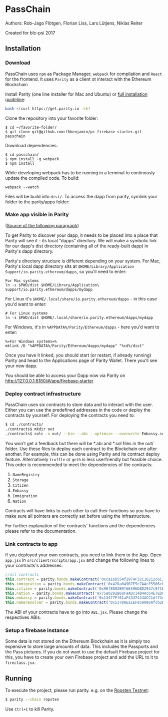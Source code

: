 # PassChain

Authors: Rob-Jago Flötgen, Florian Liss, Lars Lütjens, Niklas Reiter

Created for blc-psi 2017

## Installation

### Download

PassChain uses `npm` as Package Manager, `webpack` for compilation and `React` for the frontend. It uses `Parity` as a client ot interact with the Ethereum Blockchain

Install Parity (one line installer for Mac and Ubuntu) or [full installation guideline](https://github.com/paritytech/parity):

```bash
bash <(curl https://get.parity.io -Lk)
```

Clone the repository into your favorite folder:

```
$ cd ~/favorite-folder/
$ git clone git@github.com:fkbenjamin/pc-firebase-starter.git passchain
```

Download dependencies:

```
$ cd passchain/
$ npm install -g webpack
$ npm install
```

While developing webpack has to be running in a terminal to continously update the compiled code. To build:

```
webpack --watch
```

Files will be build into `dist/`. To access the dapp from parity, symlink your folder to the parity/apps folder:

### Make app visible in Parity

([Source of the following paragraph](https://github.com/paritytech/parity/wiki/Tutorial-Part-1))

To get Parity to discover your dapp, it needs to be placed into a place that Parity will see it - its local "dapps" directory. We will make a symbolic link for our dapp's dist directory (containing all of the ready-built dapp) in Parity's dapp directory.

Parity's directory structure is different depending on your system. For Mac, Parity's local dapp directory sits at `$HOME/Library/Application Support/io.parity.ethereum/dapps`, so you'll need to enter:

```
For Mac systems
ln -s $PWD/dist $HOME/Library/Application\ Support/io.parity.ethereum/dapps/mydapp
```

For Linux it's `$HOME/.local/share/io.parity.ethereum/dapps` - in this case you'd want to enter:

```
# For Linux systems
ln -s $PWD/dist $HOME/.local/share/io.parity.ethereum/dapps/mydapp
```

For Windows, it's in `%APPDATA%/Parity/Ethereum/dapps` - here you'd want to enter:

```
%=For Windows systems=%
mklink /D "%APPDATA%/Parity/Ethereum/dapps/mydapp" "%cd%/dist"
```

Once you have it linked, you should start (or restart, if already running) Parity and head to the Applications page of Parity Wallet. There you'll see your new dapp.

You should be able to access your Dapp now via Parity on http://127.0.0.1:8180/#/app/firebase-starter

### Deploy contract infrastructure

PassChain uses six contracts to store data and to interact with the user. Either you can use the predefined addresses in the code or deploy the contracts by yourself. For deploying the contracts you need to:

```bash
$ cd ./contracts/
./contracts$ mkdir out
./contracts$ solc -o out/ --bin --abi --optimize --overwrite Embassy.sol Citizen.sol Nation.sol NameRegistry.sol Immigration.sol
```

You won't get a feedback but there will be *.abi and *.sol files in the out/ folder. Use these files to deploy each contract to the Blockchain one after another. For example, this can be done using Parity and its contract deploy feature. Alternatively `truffle` or `geth` is less userfriendly but feasible choice. This order is recommended to meet the dependencies of the contracts:

1. `NameRegistry`
2. `Storage`
4. `Citizen`
3. `Embassy`
4. `Immigration`
5. `Nation`

Contracts will have links to each other to call their functions so you have to make sure all pointers are correctly set before using the infrastructure.

For further explanation of the contracts' functions and the dependencies please refer to the documentation.

### Link contracts to app

If you deployed your own contracts, you need to link them to the App. Open `app.jsx` in `src/client/scripts/app.jsx` and change the following lines to your contracts's addresses:

```javascript
//all contracts
this.contract = parity.bonds.makeContract('0xca16D554f2974F32C16212c6C39e678dA958b50e', abi.getStorageABI()); // v0.6
this.immigration = parity.bonds.makeContract('0x42Da049B7E5c7AAcF5506cE7198b1a7B23070C93', abi.getImmigrationABI()); //v0.8
this.citizen = parity.bonds.makeContract('0x90f8092B9f6E596D8D2937c971D64B93f866dD80', abi.getCitizenABI()); // v0.4
this.nation = parity.bonds.makeContract('0x75e0292B68FaADc14B4Ac64E7ED6D6A1b2706654', abi.getNationABI()); // v0.5
this.embassy = parity.bonds.makeContract('0x13477Ff61aF4337434ACC1df74c31Dff68E368a5', abi.getEmbassyABI()); // v0.7
this.nameresolver = parity.bonds.makeContract('0x53708Ea1EF858086Afcb2E063E5CA7CDF7EC9d76', abi.getNameresolverABI()); // v0.4
```

The ABI of your contracts have to go into `ABI.jsx`. Please change the respectives ABIs.

### Setup a firebase instance

Some data is not stored on the Ethereum Blockchain as it is simply too expensive to store large amounts of data. This includes the Passports and the Pass pictures. If you do not want to use the default Firebase project for this, you have to create your own Firebase project and add the URL to it to `fireclass.jsx`.

## Running

To execute the project, please run parity. e.g. on the [Ropsten Testnet](https://github.com/ethereum/ropsten/blob/master/revival.md):

```bash
$ parity --chain ropsten
```

Use `Ctrl+C` to kill Parity.
